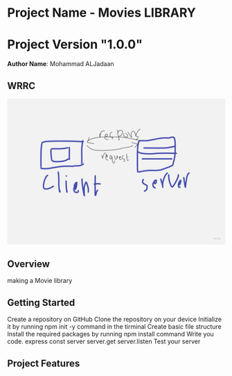 # Project Name - Movies LIBRARY
#  Project Version "1.0.0"

**Author Name**: Mohammad ALJadaan

## WRRC
![Profile photo](WRRC.jpg)

## Overview
making a Movie library 
## Getting Started
Create a repository on GitHub
Clone the repository on your device
Initialize it by running npm init -y command in the tirminal
Create basic file structure
Install the required packages by running  npm install command
Write you code.
express
const server
server.get
server.listen
Test your server
## Project Features
<!-- What are the features included in you app -->